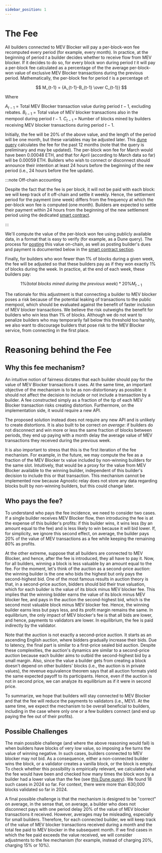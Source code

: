 ```yaml
---
sidebar_position: 1
---
```


# The Fee

All builders connected to MEV Blocker will pay a per-block-won fee recomputed every period (for example, every month). In practice, at the beginning of period $t$ a builder decides whether to receive flow from MEV blocker. If it decides to do so, for every block won during period $t$ it will pay a per-block fee calculated as a percentage of the the average per-block-won value of exclusive MEV Blocker transactions during the previous period. Mathematically, the per-block fee for period $t$ is a percentage of:

$$ M_{t-1} = {A_{t-1}-B_{t-1} \over C_{t-1}} $$

Where

$A_{t-1}$  = Total MEV Blocker transaction value during period $t-1$, excluding rebates.
$B_{t-1}$  = Total value of MEV blocker transactions also in the mempool during period $t-1$.
$C_{t-1}$  = Number of blocks mined by builders receiving MEV blocker transactions during period $t-1$.

Initially, the fee will be 20% of the above value, and the length of the period will be one month, but these variables may be adjusted later. This [dune query](https://dune.com/queries/3560043/5990842) calculates the fee for the past 12 months (note that the query is preliminary and may be updated). The per-block won fee for March would have been 0.00048 ETH, and that for April (according to March data so far) will be 0.00059 ETH. Builders who wish to connect or disconnect should announce their intention at least 24 hours before the beginning of the new period (i.e., 24 hours before the fee update).

:::note Off-chain accounting

Despite the fact that the fee is per block, it will not be paid with each block: we will keep track of it off-chain and settle it weekly. Hence, the settlement period for the payment (one week) differs from the frequency at which the per-block won fee is computed (one month). Builders are expected to settle their payment within 24 hours from the beginning of the new settlement period using the dedicated [smart contract](fee-management-smart-contract).

:::

We'll compute the value of the per-block won fee using publicly available data, in a format that is easy to verify (for example, as a Dune query). The process for [posting](fee-management-smart-contract#billing-and-subscription-fees) this value on-chain, as well as posting builder's dues and payment is documented below in the [smart contract section](fee-management-smart-contract).

Finally, for builders who won fewer than 1% of blocks during a given week, the fee will be adjusted so that these builders pay as if they won exactly 1% of blocks during the week. In practice, at the end of each week, these builders pay:

$$ 1\% (total\ blocks\ mined\ during\ the\ previous\ week) * 20\% M_{t-1} $$

The rationale for this adjustment is that connecting a builder to MEV blocker poses a risk because of the potential leaking of transactions to the public mempool, which should be evaluated against the benefit of faster inclusion of MEV blocker transactions. We believe the risk outweighs the benefit for builders who win less than 1% of blocks. Although we do not want to penalize builders who may temporarily fall below this threshold too harshly, we also want to discourage builders that pose risk to the MEV Blocker service, from connecting in the first place.

# Reasoning behind the Fee

## Why this fee mechanism?

An intuitive notion of fairness dictates that each builder should pay for the value of MEV Blocker transactions it uses. At the same time, an important objective of the mechanism is to be as non-distortionary as possible: it should not affect the decision to include or not include a transaction by a builder. A fee constructed simply as a fraction of the tip of each MEV Blocker transaction risks creating distortion. Furthermore, on the implementation side, it would require a new API.

The proposed solution instead does not require any new API and is unlikely to create distortions. It is also built to be correct *on average*: if builders do not disconnect and win more or less the same fraction of blocks between periods, they end up paying with a month delay the average value of MEV transactions they received during the previous week.

It is also important to stress that this is the first iteration of the fee mechanism. For example, in the future, we may compute the fee as a fraction of the MEV Blocker tx value included by non-winning builders for the same slot. Intuitively, that would be a proxy for the value from MEV Blocker available to the winning builder, independent of this builder's decision to include this or that transaction. This mechanism cannot be implemented now because Agnostic relay does not store any data regarding blocks built by non-winning builders, but this could change later.

## Who pays the fee?

To understand who pays the fee incidence, we need to consider two cases. If a single builder receives MEV Blocker flow, then introducing the fee is at the expense of this builder's profits: if this builder wins, it wins less (by an amount equal to the fee) and is less likely to win because it will bid lower. If, for simplicity, we ignore this second effect, on average, the builder pays 20% of the value of MEV transactions as a fee while keeping the remaining 80% as profits.

At the other extreme, suppose that all builders are connected to MEV Blocker, and hence, after the fee is introduced, they all have to pay it. Now, for all builders, winning a block is less valuable by an amount equal to the fee. For the moment, let's think of the auction as a second-price auction: the winning builder is the one who bids the highest but only pays the second-highest bid. One of the most famous results in auction theory is that, in a second-price auction, bidders should bid their true valuation, which for each builder is the value of its block minus MEV blocker fee. This implies that the winning bidder earns the value of its block minus MEV blocker fee, and pays in the auction the second-highest bid, which is the second most valuable block minus MEV blocker fee. Hence, the winning builder earns less but pays less, and its profit margin remains the same. In equilibrium, the only impact of MEV blocker's fee is that all bids are lower, and hence, payments to validators are lower. In equilibrium, the fee is paid indirectly by the validator.

Note that the auction is not exactly a second-price auction. It starts as an ascending English auction, where bidders gradually increase their bids. Due to latency, the final part is similar to a first-price sealed bid auction. Despite these complexities, the auction's dynamics are similar to a second-price auction because each builder aims to outbid the second-highest bid by a small margin. Also, since the value a builder gets from creating a block doesn't depend on other builders' blocks (i.e., the auction is in private values), the revenue equivalence theorem says that all auction formats yield the same expected payoff to its participants. Hence, even if the auction is not in second price, we can analyze its equilibrium as if it were in second price.

To summarize, we hope that builders will stay connected to MEV Blocker and that the fee will reduce the payments to validators (i.e., MEV). At the same time, we expect the mechanism to be overall beneficial to builders, including in the case where only one or a few builders connect (and end up paying the fee out of their profits).

## Possible Challenges

The main possible challenge (and where the above reasoning would fail) is when builders have blocks of very low value, so imposing a fee turns the value of winning negative. In such cases, builders connected to MEV blocker may not bid. As a consequence, either a non-connected builder wins the block, or a validator creates a vanilla block, or the block is empty. To check whether this possibility is empirically relevant, we calculated what the fee would have been and checked how many times the block won by a builder had a lower value than the fee (see [this Dune query](https://dune.com/queries/3565473)). We found 18 such cases in 2024 so far. For context, there were more than 630,000 blocks validated so far in 2024.

A final possible challenge is that the mechanism is designed to be "correct" on average, in the sense that, on average, a builder who does not disconnect pays with one period delay 20% of the value of MEV blocker transactions it received. However, averages may be misleading, especially for small builders. Therefore, for each connected builder, we will keep track of the value of MEV blocker transactions received during a month and the total fee paid to MEV blocker in the subsequent month. If we find cases in which the fee paid exceeds the value received, we will consider adjustments to the fee mechanism (for example, instead of charging 20%, charging 15% or 10%).